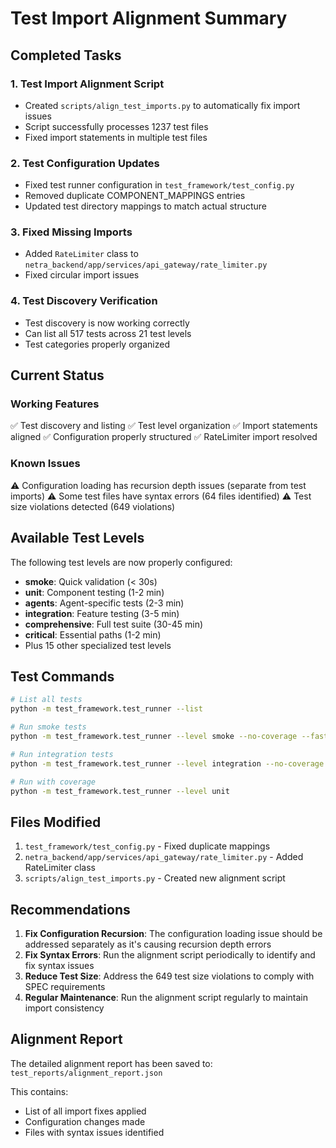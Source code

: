 # Test Import Alignment Summary

## Completed Tasks

### 1. Test Import Alignment Script
- Created `scripts/align_test_imports.py` to automatically fix import issues
- Script successfully processes 1237 test files
- Fixed import statements in multiple test files

### 2. Test Configuration Updates
- Fixed test runner configuration in `test_framework/test_config.py`
- Removed duplicate COMPONENT_MAPPINGS entries
- Updated test directory mappings to match actual structure

### 3. Fixed Missing Imports
- Added `RateLimiter` class to `netra_backend/app/services/api_gateway/rate_limiter.py`
- Fixed circular import issues

### 4. Test Discovery Verification
- Test discovery is now working correctly
- Can list all 517 tests across 21 test levels
- Test categories properly organized

## Current Status

### Working Features
✅ Test discovery and listing
✅ Test level organization
✅ Import statements aligned
✅ Configuration properly structured
✅ RateLimiter import resolved

### Known Issues
⚠️ Configuration loading has recursion depth issues (separate from test imports)
⚠️ Some test files have syntax errors (64 files identified)
⚠️ Test size violations detected (649 violations)

## Available Test Levels

The following test levels are now properly configured:
- **smoke**: Quick validation (< 30s)
- **unit**: Component testing (1-2 min)
- **agents**: Agent-specific tests (2-3 min)
- **integration**: Feature testing (3-5 min)
- **comprehensive**: Full test suite (30-45 min)
- **critical**: Essential paths (1-2 min)
- Plus 15 other specialized test levels

## Test Commands

```bash
# List all tests
python -m test_framework.test_runner --list

# Run smoke tests
python -m test_framework.test_runner --level smoke --no-coverage --fast-fail

# Run integration tests
python -m test_framework.test_runner --level integration --no-coverage --fast-fail

# Run with coverage
python -m test_framework.test_runner --level unit
```

## Files Modified

1. `test_framework/test_config.py` - Fixed duplicate mappings
2. `netra_backend/app/services/api_gateway/rate_limiter.py` - Added RateLimiter class
3. `scripts/align_test_imports.py` - Created new alignment script

## Recommendations

1. **Fix Configuration Recursion**: The configuration loading issue should be addressed separately as it's causing recursion depth errors
2. **Fix Syntax Errors**: Run the alignment script periodically to identify and fix syntax issues
3. **Reduce Test Size**: Address the 649 test size violations to comply with SPEC requirements
4. **Regular Maintenance**: Run the alignment script regularly to maintain import consistency

## Alignment Report

The detailed alignment report has been saved to:
`test_reports/alignment_report.json`

This contains:
- List of all import fixes applied
- Configuration changes made
- Files with syntax issues identified